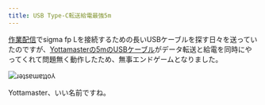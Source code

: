 ```yaml
---
title: USB Type-C転送給電最強5m
---
```

[作業配信](https://www.youtube.com/c/r7kamura)でsigma fp Lを接続するための長いUSBケーブルを探す日々を送っていたのですが、[Yottamasterの5mのUSBケーブル](https://www.amazon.co.jp/dp/B09Y1BY75P)がデータ転送と給電を同時にやってくれて問題無く動作したため、無事エンドゲームとなりました。

![](https://lh3.googleusercontent.com/docs/AG8NV2a4tJu-a2k6r2R_ilTSORnAzSuhWxzoL6qKk9VnhGRHygkacez-ak1EfKLWK-XxoJbkEB1bf7tvCjCvLZ_WopydH2plaqzjfcv-EC9hYUl52ovWZQ5VWM-0kjpGsHXbEgLRLDefd_vDbuGhLdyVIVOOvn1rXAV-vs7O0S7hr6fKFo2JzxsRYkmQqdT622PxiWEPx7--nhKEU_1wG3xrBtlosv-YjEU9u8ogUeMkUPIL8QDrt-RFqJdolZzt7Mx8eQsLf85UvGHBU08tkfj0mNFhTR97eYgqy3MFvK1x_6ls-UvBjjFYxxGPtMN4ypreCmqQQOocHRH5sVtLeQf2hnGZ6radlx2LMJ8kExz-oXLT6xmR63DDpBs8-oYvNQd7gEFBF0aJkokeO41919hfVS3noc0SFa_JkLIF8A5SNnqfrCkr1er-GdB1q1EHmfVh7Aief6f4kh2crdCYYTMNosYzobhtfj-UjKtoV7Xgc3LEYeCImaJirk4mH8D9ZazTAsJcOdeKwibkgahSL-DwO6CSos0hmDrhnswhkzzBp7T-EUl3tbeKCPVTnPA6431bf-aEQPUCjm67ST48fjSakJbCIhAXomMYoVrJs1z7PUX-NF3BQjPWsBuBfcCUvp5XLDVSqbUsURRfpqIA-ZAWyeAX0ISbgJKqXI5JV1QnnZOrhkfB5u3njHOr06sRXEjwWXGbE9-9jJMgk8Em2is65j00Ju9U8dKY-NnHCgqc_a4GuMkGyr28Mcx6BOJvmj3G_L4W69sSA_CSfaWFkRFzgKh2LNuafRDWS8J4iKdppAtGpXopLuS0GeLYId7Qkr9ws59MEM2rIZBmir7-AbDYf76Bg2wyQIvNbgMsr1cesBKM6GHecgal5SzpDB3ANdJlUZ3pbzbOdLhvHYERxb8yElh1sbDLKke5924sMAWZk55WiAayJ7i8PDWjU7g6ZimgBm1VPv61NX1bx2IVDhw4DihxxZzYncA-mxit1v7nhd6FnwCwz2q9Ga6wGd_-9X-qGkc5ZoZX7Cm-5K5REy_p1CBs7hXWWSYmDAIqpKgwtgnGgsK_4v2HJrtTNvsC2kIjRYPfJ50QSFNbNYPYG6DGpJaoT-BdtGasMxe0PT4Ypp--1c0jZ-7Xm1JOVcTDaRV1yf9FqQ6LUH0WlsFKvQypqZkt3XJPD4Woso1yG3Md36IhY0X7N9x5H6KoqET-XYqc-zX1X90TTh83ys8VbsXoFJK3VhoUs2U0PQYW1rrvkAxolkFMzw "ɹǝʇsɐɯɐʇʇo⅄")

Yottamaster、いい名前ですね。
